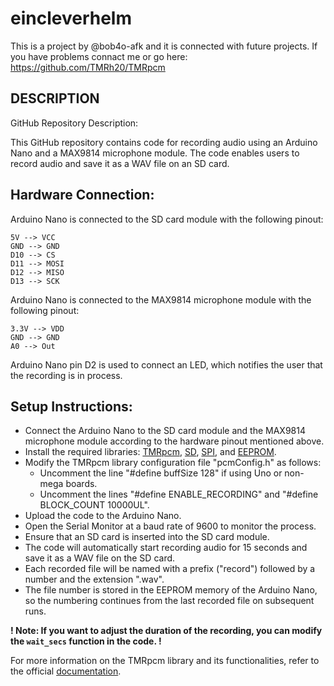 # eincleverhelm
This is a project by @bob4o-afk and it is connected with future projects.
If you have problems connact me or go here: https://github.com/TMRh20/TMRpcm

## DESCRIPTION
GitHub Repository Description:

This GitHub repository contains code for recording audio using an Arduino Nano and a MAX9814 microphone module. The code enables users to record audio and save it as a WAV file on an SD card.

## Hardware Connection:

Arduino Nano is connected to the SD card module with the following pinout:
```
5V --> VCC
GND --> GND
D10 --> CS
D11 --> MOSI
D12 --> MISO
D13 --> SCK
```

Arduino Nano is connected to the MAX9814 microphone module with the following pinout:
```
3.3V --> VDD
GND --> GND
A0 --> Out
```
Arduino Nano pin D2 is used to connect an LED, which notifies the user that the recording is in process.

## Setup Instructions:
* Connect the Arduino Nano to the SD card module and the MAX9814 microphone module according to the hardware pinout mentioned above.
* Install the required libraries: [TMRpcm](https://www.arduino.cc/reference/en/libraries/tmrpcm/), [SD](https://github.com/arduino-libraries/SD), [SPI](https://github.com/PaulStoffregen/SPI), and [EEPROM](https://github.com/PaulStoffregen/EEPROM).
* Modify the TMRpcm library configuration file "pcmConfig.h" as follows:
  - Uncomment the line "#define buffSize 128" if using Uno or non-mega boards.
  - Uncomment the lines "#define ENABLE_RECORDING" and "#define BLOCK_COUNT 10000UL".
* Upload the code to the Arduino Nano.
* Open the Serial Monitor at a baud rate of 9600 to monitor the process.
* Ensure that an SD card is inserted into the SD card module.
* The code will automatically start recording audio for 15 seconds and save it as a WAV file on the SD card.
* Each recorded file will be named with a prefix ("record") followed by a number and the extension ".wav".
* The file number is stored in the EEPROM memory of the Arduino Nano, so the numbering continues from the last recorded file on subsequent runs.
  
**! Note: If you want to adjust the duration of the recording, you can modify the ```wait_secs``` function in the code.  !** 

For more information on the TMRpcm library and its functionalities, refer to the official [documentation](https://www.arduino.cc/reference/en/libraries/tmrpcm/).
